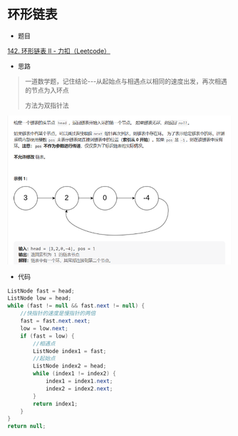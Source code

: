 # 环形链表

- 题目

[142. 环形链表 II - 力扣（Leetcode）](https://leetcode.cn/problems/linked-list-cycle-ii/description/)

- 思路

> 一道数学题，记住结论---从起始点与相遇点以相同的速度出发，再次相遇的节点为入环点
>
> 方法为双指针法

![image-20230716035738182](环形链表II/image-20230716035738182.png)

- 代码

```java
ListNode fast = head;
ListNode low = head;
while (fast != null && fast.next != null) {
    //快指针的速度是慢指针的两倍
    fast = fast.next.next;
    low = low.next;
    if (fast = low) {
        //相遇点
        ListNode index1 = fast;
        //起始点
        ListNode index2 = head;
        while (index1 != index2) {
            index1 = index1.next;
            index2 = index2.next;
        }
        return index1;
    }
}
return null;
```

